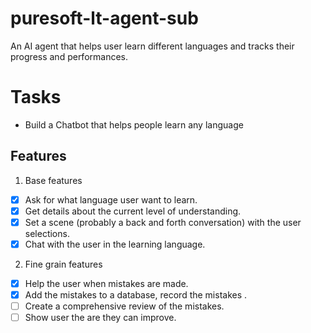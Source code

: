 # puresoft-lt-agent-sub
An AI agent that helps user learn different languages and tracks their progress and performances. 


# Tasks 
- Build a Chatbot that helps people learn any language 

## Features 

1. Base features
- [x] Ask for what language user want to learn.
- [x] Get details about the current level of understanding.
- [x] Set a scene (probably a back and forth conversation) with the user selections. 
- [x] Chat with the user in the learning language. 

2. Fine grain features 
- [x] Help the user when mistakes are made.
- [x] Add the mistakes to a database, record the mistakes .
- [ ] Create a comprehensive review of the mistakes.
- [ ] Show user the are they can improve.
